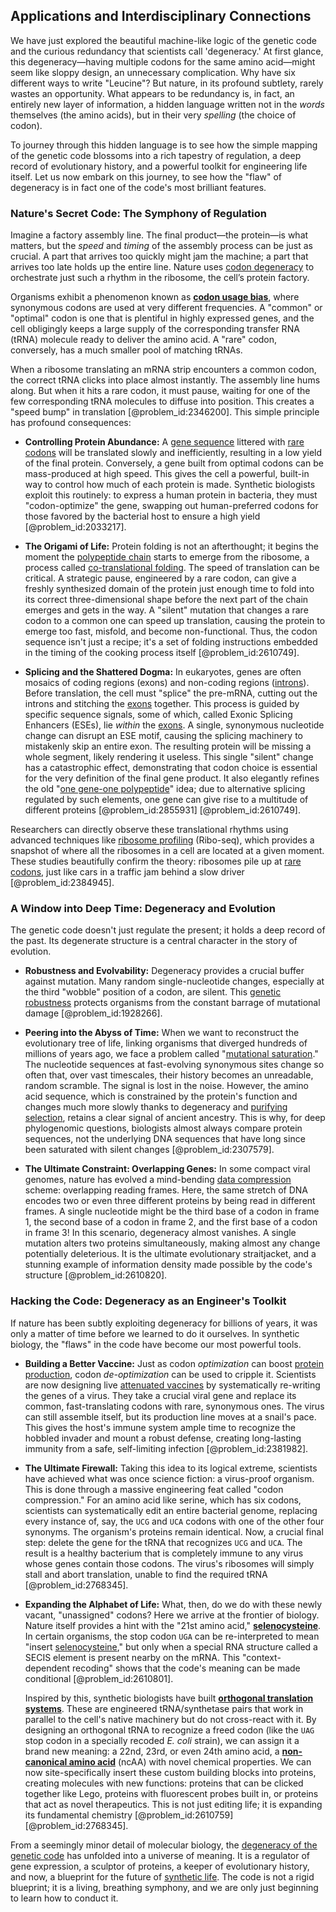 ## Applications and Interdisciplinary Connections

We have just explored the beautiful machine-like logic of the genetic code and the curious redundancy that scientists call 'degeneracy.' At first glance, this degeneracy—having multiple codons for the same amino acid—might seem like sloppy design, an unnecessary complication. Why have six different ways to write "Leucine"? But nature, in its profound subtlety, rarely wastes an opportunity. What appears to be redundancy is, in fact, an entirely new layer of information, a hidden language written not in the *words* themselves (the amino acids), but in their very *spelling* (the choice of codon).

To journey through this hidden language is to see how the simple mapping of the genetic code blossoms into a rich tapestry of regulation, a deep record of evolutionary history, and a powerful toolkit for engineering life itself. Let us now embark on this journey, to see how the "flaw" of degeneracy is in fact one of the code's most brilliant features.

### Nature's Secret Code: The Symphony of Regulation

Imagine a factory assembly line. The final product—the protein—is what matters, but the *speed* and *timing* of the assembly process can be just as crucial. A part that arrives too quickly might jam the machine; a part that arrives too late holds up the entire line. Nature uses [codon degeneracy](@article_id:177376) to orchestrate just such a rhythm in the ribosome, the cell’s protein factory.

Organisms exhibit a phenomenon known as **[codon usage bias](@article_id:143267)**, where synonymous codons are used at very different frequencies. A "common" or "optimal" codon is one that is plentiful in highly expressed genes, and the cell obligingly keeps a large supply of the corresponding transfer RNA (tRNA) molecule ready to deliver the amino acid. A "rare" codon, conversely, has a much smaller pool of matching tRNAs.

When a ribosome translating an mRNA strip encounters a common codon, the correct tRNA clicks into place almost instantly. The assembly line hums along. But when it hits a rare codon, it must pause, waiting for one of the few corresponding tRNA molecules to diffuse into position. This creates a "speed bump" in translation [@problem_id:2346200]. This simple principle has profound consequences:

*   **Controlling Protein Abundance:** A [gene sequence](@article_id:190583) littered with [rare codons](@article_id:185468) will be translated slowly and inefficiently, resulting in a low yield of the final protein. Conversely, a gene built from optimal codons can be mass-produced at high speed. This gives the cell a powerful, built-in way to control how much of each protein is made. Synthetic biologists exploit this routinely: to express a human protein in bacteria, they must "codon-optimize" the gene, swapping out human-preferred codons for those favored by the bacterial host to ensure a high yield [@problem_id:2033217].

*   **The Origami of Life:** Protein folding is not an afterthought; it begins the moment the [polypeptide chain](@article_id:144408) starts to emerge from the ribosome, a process called [co-translational folding](@article_id:265539). The speed of translation can be critical. A strategic pause, engineered by a rare codon, can give a freshly synthesized domain of the protein just enough time to fold into its correct three-dimensional shape before the next part of the chain emerges and gets in the way. A "silent" mutation that changes a rare codon to a common one can speed up translation, causing the protein to emerge too fast, misfold, and become non-functional. Thus, the codon sequence isn't just a recipe; it's a set of folding instructions embedded in the timing of the cooking process itself [@problem_id:2610749].

*   **Splicing and the Shattered Dogma:** In eukaryotes, genes are often mosaics of coding regions (exons) and non-coding regions ([introns](@article_id:143868)). Before translation, the cell must "splice" the pre-mRNA, cutting out the introns and stitching the [exons](@article_id:143986) together. This process is guided by specific sequence signals, some of which, called Exonic Splicing Enhancers (ESEs), lie *within* the [exons](@article_id:143986). A single, synonymous nucleotide change can disrupt an ESE motif, causing the splicing machinery to mistakenly skip an entire exon. The resulting protein will be missing a whole segment, likely rendering it useless. This single "silent" change has a catastrophic effect, demonstrating that codon choice is essential for the very definition of the final gene product. It also elegantly refines the old "[one gene-one polypeptide](@article_id:179882)" idea; due to alternative splicing regulated by such elements, one gene can give rise to a multitude of different proteins [@problem_id:2855931] [@problem_id:2610749].

Researchers can directly observe these translational rhythms using advanced techniques like [ribosome profiling](@article_id:144307) (Ribo-seq), which provides a snapshot of where all the ribosomes in a cell are located at a given moment. These studies beautifully confirm the theory: ribosomes pile up at [rare codons](@article_id:185468), just like cars in a traffic jam behind a slow driver [@problem_id:2384945].

### A Window into Deep Time: Degeneracy and Evolution

The genetic code doesn't just regulate the present; it holds a deep record of the past. Its degenerate structure is a central character in the story of evolution.

*   **Robustness and Evolvability:** Degeneracy provides a crucial buffer against mutation. Many random single-nucleotide changes, especially at the third "wobble" position of a codon, are silent. This [genetic robustness](@article_id:177128) protects organisms from the constant barrage of mutational damage [@problem_id:1928266].

*   **Peering into the Abyss of Time:** When we want to reconstruct the evolutionary tree of life, linking organisms that diverged hundreds of millions of years ago, we face a problem called "[mutational saturation](@article_id:272028)." The nucleotide sequences at fast-evolving synonymous sites change so often that, over vast timescales, their history becomes an unreadable, random scramble. The signal is lost in the noise. However, the amino acid sequence, which is constrained by the protein's function and changes much more slowly thanks to degeneracy and [purifying selection](@article_id:170121), retains a clear signal of ancient ancestry. This is why, for deep phylogenomic questions, biologists almost always compare protein sequences, not the underlying DNA sequences that have long since been saturated with silent changes [@problem_id:2307579].

*   **The Ultimate Constraint: Overlapping Genes:** In some compact viral genomes, nature has evolved a mind-bending [data compression](@article_id:137206) scheme: overlapping reading frames. Here, the same stretch of DNA encodes two or even three different proteins by being read in different frames. A single nucleotide might be the third base of a codon in frame 1, the second base of a codon in frame 2, and the first base of a codon in frame 3! In this scenario, degeneracy almost vanishes. A single mutation alters two proteins simultaneously, making almost any change potentially deleterious. It is the ultimate evolutionary straitjacket, and a stunning example of information density made possible by the code's structure [@problem_id:2610820].

### Hacking the Code: Degeneracy as an Engineer's Toolkit

If nature has been subtly exploiting degeneracy for billions of years, it was only a matter of time before we learned to do it ourselves. In synthetic biology, the "flaws" in the code have become our most powerful tools.

*   **Building a Better Vaccine:** Just as codon *optimization* can boost [protein production](@article_id:203388), codon *de-optimization* can be used to cripple it. Scientists are now designing live [attenuated vaccines](@article_id:163258) by systematically re-writing the genes of a virus. They take a crucial viral gene and replace its common, fast-translating codons with rare, synonymous ones. The virus can still assemble itself, but its production line moves at a snail's pace. This gives the host's immune system ample time to recognize the hobbled invader and mount a robust defense, creating long-lasting immunity from a safe, self-limiting infection [@problem_id:2381982].

*   **The Ultimate Firewall:** Taking this idea to its logical extreme, scientists have achieved what was once science fiction: a virus-proof organism. This is done through a massive engineering feat called "codon compression." For an amino acid like serine, which has six codons, scientists can systematically edit an entire bacterial genome, replacing every instance of, say, the `UCG` and `UCA` codons with one of the other four synonyms. The organism's proteins remain identical. Now, a crucial final step: delete the gene for the tRNA that recognizes `UCG` and `UCA`. The result is a healthy bacterium that is completely immune to any virus whose genes contain those codons. The virus's ribosomes will simply stall and abort translation, unable to find the required tRNA [@problem_id:2768345].

*   **Expanding the Alphabet of Life:** What, then, do we do with these newly vacant, "unassigned" codons? Here we arrive at the frontier of biology. Nature itself provides a hint with the "21st amino acid," **[selenocysteine](@article_id:266288)**. In certain organisms, the stop codon `UGA` can be re-interpreted to mean "insert [selenocysteine](@article_id:266288)," but only when a special RNA structure called a SECIS element is present nearby on the mRNA. This "context-dependent recoding" shows that the code's meaning can be made conditional [@problem_id:2610801].

    Inspired by this, synthetic biologists have built **[orthogonal translation systems](@article_id:196871)**. These are engineered tRNA/synthetase pairs that work in parallel to the cell's native machinery but do not cross-react with it. By designing an orthogonal tRNA to recognize a freed codon (like the `UAG` stop codon in a specially recoded *E. coli* strain), we can assign it a brand new meaning: a 22nd, 23rd, or even 24th amino acid, a **[non-canonical amino acid](@article_id:181322)** (ncAA) with novel chemical properties. We can now site-specifically insert these custom building blocks into proteins, creating molecules with new functions: proteins that can be clicked together like Lego, proteins with fluorescent probes built in, or proteins that act as novel therapeutics. This is not just editing life; it is expanding its fundamental chemistry [@problem_id:2610759] [@problem_id:2768345].

From a seemingly minor detail of molecular biology, the [degeneracy of the genetic code](@article_id:178014) has unfolded into a universe of meaning. It is a regulator of gene expression, a sculptor of proteins, a keeper of evolutionary history, and now, a blueprint for the future of [synthetic life](@article_id:194369). The code is not a rigid blueprint; it is a living, breathing symphony, and we are only just beginning to learn how to conduct it.